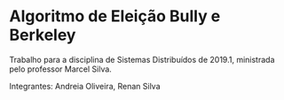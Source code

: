 # Algoritmo de Eleição Bully e Berkeley

Trabalho para a disciplina de Sistemas Distribuídos de 2019.1, ministrada pelo professor Marcel Silva.

Integrantes: Andreia Oliveira, Renan Silva
